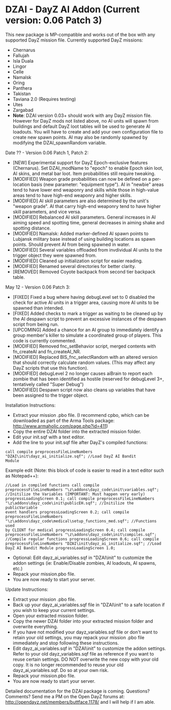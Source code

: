 DZAI - DayZ AI Addon (Current version: 0.06 Patch 3)
============


This new package is MP-compatible and works out of the box with any supported DayZ mission file. Currently supported DayZ missions:
- Chernarus
- Fallujah
- Isla Duala
- Lingor
- Celle
- Namalsk
- Oring
- Panthera
- Takistan
- Taviana 2.0 (Requires testing)
- Utes
- Zargabad
- <b>Note</b>: DZAI version 0.03+ should work with any DayZ mission file. However for DayZ mods not listed above, no AI units will spawn from buildings and default DayZ loot tables will be used to generate AI loadouts. You will have to create and add your own configuration file to create new spawn points. AI may also be randomly spawned by modifying the DZAI_spawnRandom variable. 


Date ?? - Version 0.06 Patch 1, Patch 2:
- [NEW] Experimental support for DayZ Epoch-exclusive features (Chernarus). Set DZAI_modName to "epoch" to enable Epoch skin loot, AI skins, and metal bar loot. Item probabilities still require tweaking.
- [MODIFIED] Weapon grade probabilities can now be defined on a per-location basis (new parameter: "equipment type"). AI in "newbie" areas tend to have lower end weaponry and skills while those in high-value areas tend to have high-end weaponry and higher skills.
- [MODIFIED] AI skill parameters are also determined by the unit's "weapon grade". AI that carry high-end weaponry tend to have higher skill parameters, and vice versa.
- [MODIFIED] Rebalanced AI skill parameters. General increases in AI aiming speed and spotting time, general decreases in aiming shake and spotting distance.
- [MODIFIED] Namalsk: Added marker-defined AI spawn points to Lubjansk military base instead of using building locations as spawn points. Should prevent AI from being spawned in water.
- [MODIFIED] Several variables offloaded from invdividual AI units to the trigger object they were spawned from.
- [MODIFIED] Cleaned up initialization script for easier reading.
- [MODIFIED] Renamed several directories for better clarity.
- [REMOVED] Removed Coyote backpack from second tier backpack table.

May 12 - Version 0.06 Patch 3:
- [FIXED] Fixed a bug where having debugLevel set to 0 disabled the check for active AI units in a trigger area, causing more AI units to be spawned than intended.
- [FIXED] Added checks to mark a trigger as waiting to be cleaned up by the AI despawn script to prevent an excessive instances of the despawn script from being run.
- [UPCOMING] Added a chance for an AI group to immediately identify a group member's killer to simulate a coordinated group of players. This code is currently commented.
- [MODIFIED] Removed fnc_setBehavior script, merged contents with fn_createAI and fn_createAI_NR.
- [MODIFIED] Replaced BIS_fnc_selectRandom with an altered version that should correctly calculate random values. (This may affect any DayZ scripts that use this function).
- [MODIFIED] debugLevel 2 no longer causes aiBrain to report each zombie that has been identified as hostile (reserved for debugLevel 3+, tentatively called "Super Debug")
- [MODIFIED] Despawn script now also cleans up variables that have been assigned to the trigger object.


Installation Instructions:
- Extract your mission .pbo file. (I recommend cpbo, which can be downloaded as part of the Arma Tools package: http://www.armaholic.com/page.php?id=411)
- Copy the entire DZAI folder into the extracted mission folder.
- Edit your init.sqf with a text editor.
- Add the line to your init.sqf file after DayZ's compiled functions: 

<code>call compile preprocessFileLineNumbers "DZAI\init\dayz_ai_initialize.sqf";				//Load DayZ AI Bandit Module</code>

Example edit (Note: this block of code is easier to read in a text editor such as Notepad++):

<code>//Load in compiled functions
call compile preprocessFileLineNumbers "\z\addons\dayz_code\init\variables.sqf";				//Initilize the Variables (IMPORTANT: Must happen very early)
progressLoadingScreen 0.1;
call compile preprocessFileLineNumbers "\z\addons\dayz_code\init\publicEH.sqf";				//Initilize the publicVariable event handlers
progressLoadingScreen 0.2;
call compile preprocessFileLineNumbers "\z\addons\dayz_code\medical\setup_functions_med.sqf";	//Functions used by CLIENT for medical
progressLoadingScreen 0.4;
call compile preprocessFileLineNumbers "\z\addons\dayz_code\init\compiles.sqf";				//Compile regular functions
progressLoadingScreen 0.6;
call compile preprocessFileLineNumbers "DZAI\init\dayz_ai_initialize.sqf";				//Load DayZ AI Bandit Module
progressLoadingScreen 1.0;</code>

- Optional: Edit dayz_ai_variables.sqf in "DZAI\init" to customize the addon settings (ie: Enable/Disable zombies, AI loadouts, AI spawns, etc.)
- Repack your mission.pbo file.
- You are now ready to start your server.

Update Instructions:
- Extract your mission .pbo file.
- Back up your dayz_ai_variables.sqf file in "DZAI\init" to a safe location if you wish to keep your current settings. 
- Open your extracted mission folder.
- Copy the newer DZAI folder into your extracted mission folder and overwrite everything.
- If you have not modified your dayz_variables.sqf file or don't want to retain your old settings, you may repack your mission .pbo file immediately and stop following these instructions.
- Edit dayz_ai_variables.sqf in "DZAI\init" to customize the addon settings. Refer to your old dayz_variables.sqf file as reference if you want to reuse certain settings. DO NOT overwrite the new copy with your old copy. It is no longer recommended to reuse your old dayz_ai_variables.sqf. Do so at your own risk.
- Repack your mission.pbo file.
- You are now ready to start your server.

Detailed documentation for the DZAI package is coming. Questions? Comments? Send me a PM on the Open DayZ forums at: http://opendayz.net/members/buttface.1178/ and I will help if I am able.